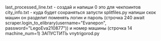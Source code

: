 last_processed_line.txt - создай и напиши 0   это для чекпоинтов
city_info.txt  - куда будет сохраняться
запусти splitfiles.py напиши скок машин он разделит
поменять логин и пароль (строчка 240   await scraper.login_to_elibrary(username="Evanepon", password="LegoEva210877")) и номер машины (строчка 14 machine_num=1)
ЗАПУСТИТЬ vnytrigorod.py 
